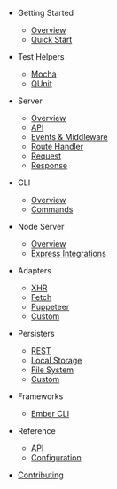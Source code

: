 - Getting Started
  - [Overview](README.md)
  - [Quick Start](quick-start.md)

- Test Helpers
  - [Mocha](test-helpers/mocha.md)
  - [QUnit](test-helpers/qunit.md)

- Server
  - [Overview](server/overview.md)
  - [API](server/api.md)
  - [Events & Middleware](server/events-and-middleware.md)
  - [Route Handler](server/route-handler.md)
  - [Request](server/request.md)
  - [Response](server/response.md)

- CLI
  - [Overview](cli/overview.md)
  - [Commands](cli/commands.md)

- Node Server
  - [Overview](node-server/overview.md)
  - [Express Integrations](node-server/express-integrations.md)

- Adapters
  - [XHR](adapters/xhr.md)
  - [Fetch](adapters/fetch.md)
  - [Puppeteer](adapters/puppeteer.md)
  - [Custom](adapters/custom.md)

- Persisters
  - [REST](persisters/rest.md)
  - [Local Storage](persisters/local-storage.md)
  - [File System](persisters/fs.md)
  - [Custom](persisters/custom.md)

- Frameworks
  - [Ember CLI](frameworks/ember-cli.md)

- Reference
  - [API](api.md)
  - [Configuration](configuration.md)

- [Contributing](CONTRIBUTING.md)
